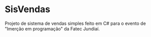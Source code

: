 # SisVendas
Projeto de sistema de vendas simples feito em C# para o evento de "Imerção em programação" da Fatec Jundiaí.
